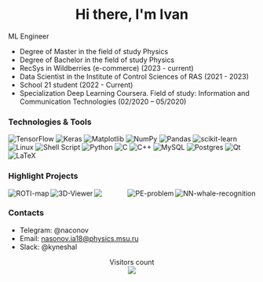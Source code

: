 <h1 align="center">Hi there, I'm Ivan</a></h1>

ML Engineer

- Degree of Master in the field of study Physics
- Degree of Bachelor in the field of study Physics
- RecSys in Wildberries (e-commerce) (2023 - current)
- Data Scientist in the Institute of Control Sciences of RAS (2021 - 2023)
- School 21 student (2022 - Current)
- Specialization Deep Learning Coursera. Field of study: Information and Communication Technologies (02/2020 – 05/2020)

### Technologies & Tools

![TensorFlow](https://img.shields.io/badge/TensorFlow-%23FF6F00.svg?style=for-the-badge&logo=TensorFlow&logoColor=white)
![Keras](https://img.shields.io/badge/Keras-%23D00000.svg?style=for-the-badge&logo=Keras&logoColor=white)
![Matplotlib](https://img.shields.io/badge/Matplotlib-%23ffffff.svg?style=for-the-badge&logo=Matplotlib&logoColor=black)
![NumPy](https://img.shields.io/badge/numpy-%23013243.svg?style=for-the-badge&logo=numpy&logoColor=white)
![Pandas](https://img.shields.io/badge/pandas-%23150458.svg?style=for-the-badge&logo=pandas&logoColor=white)
![scikit-learn](https://img.shields.io/badge/scikit--learn-%23F7931E.svg?style=for-the-badge&logo=scikit-learn&logoColor=white)
![Linux](https://img.shields.io/badge/Linux-FCC624?style=for-the-badge&logo=linux&logoColor=black)
![Shell Script](https://img.shields.io/badge/shell_script-%23121011.svg?style=for-the-badge&logo=gnu-bash&logoColor=white)
![Python](https://img.shields.io/badge/python-3670A0?style=for-the-badge&logo=python&logoColor=ffdd54)
![C](https://img.shields.io/badge/c-%2300599C.svg?style=for-the-badge&logo=c&logoColor=white)
![C++](https://img.shields.io/badge/c++-%2300599C.svg?style=for-the-badge&logo=c%2B%2B&logoColor=white)
![MySQL](https://img.shields.io/badge/mysql-%2300f.svg?style=for-the-badge&logo=mysql&logoColor=white)
![Postgres](https://img.shields.io/badge/postgres-%23316192.svg?style=for-the-badge&logo=postgresql&logoColor=white)
![Qt](https://img.shields.io/badge/Qt-%23217346.svg?style=for-the-badge&logo=Qt&logoColor=white)
![LaTeX](https://img.shields.io/badge/latex-%23008080.svg?style=for-the-badge&logo=latex&logoColor=white)

### Highlight Projects

<a href="https://github.com/NasonovIvan/ROTI-map-prediction">
  <img align="left" src="https://github-readme-stats.vercel.app/api/pin/?username=NasonovIvan&repo=ROTI-map-prediction&show_icons=true&title_color=6aa6f8&text_color=8a919a&icon_color=6aa6f8&bg_color=22272e" alt="ROTI-map" />
</a>

<a href="https://github.com/NasonovIvan/NN-whale-recognition">
  <img align="right" src="https://github-readme-stats.vercel.app/api/pin/?username=NasonovIvan&repo=NN-whale-recognition&show_icons=true&title_color=6aa6f8&text_color=8a919a&icon_color=6aa6f8&bg_color=22272e" alt="NN-whale-recognition" />
</a>

<a href="https://github.com/NasonovIvan/3D-Viewer">
  <img align="left" src="https://github-readme-stats.vercel.app/api/pin/?username=NasonovIvan&repo=3D-Viewer&show_icons=true&title_color=6aa6f8&text_color=8a919a&icon_color=6aa6f8&bg_color=22272e" alt="3D-Viewer" />
</a>

<a href="https://github.com/NasonovIvan/pursuit-evasion-problem">
  <img align="right" src="https://github-readme-stats.vercel.app/api/pin/?username=NasonovIvan&repo=pursuit-evasion-problem&show_icons=true&title_color=6aa6f8&text_color=8a919a&icon_color=6aa6f8&bg_color=22272e" alt="PE-problem" />
</a>


<a href="https://github.com/NasonovIvan/github-readme-stats"><img align="center" src="https://github-readme-stats.vercel.app/api/top-langs/?username=NasonovIvan&layout=compact&hide_border=true" /></a>

<h3 align="left">Contacts</a></h3>

- Telegram: @naconov
- Email: nasonov.ia18@physics.msu.ru
- Slack: @kyneshal

<p align="center"> 
  Visitors count<br>
  <img src="https://profile-counter.glitch.me/NasonovIvan/count.svg" />
</p>
